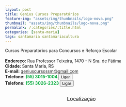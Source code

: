 ```yaml
---
layout: post
title: Genius Cursos Preparatórios
feature-img: "assets/img/thumbnails/logo-nova.png"
thumbnail: "assets/img/thumbnails/logo-nova.png"
permalink: /:categories/:title.html
categories: [santa-maria]
tags: santamaria santamariacultura
---
```

Cursos Preparatórios para Concursos e Reforço Escolar<!-- more --><br />
 <br/>
<b>Endereço: </b>Rua Professor Teixeira, 1470 - N Sra. de Fátima<br />
<b>Cidade: </b>Santa Maria, RS<br />
<b>E-mail: </b>geniuscursossm@gmail.com<br />
<b>Telefone: <span style="color: #00ab3a;">(55) 3015-1004</span> <a href="tel:5530151004"><button class="ligar">Ligar</button></a></b><br />
<b>Telefone: <span style="color: #00ab3a;">(55) 3026-2323</span> <a href="tel:5530262323"><button class="ligar">Ligar</button></a></b><br />
<br />
<style>
      #map {
        height: 400px;
        width: 100%;
       }
    </style>

<div style="font-size: larger; text-align: center;">
Localização</div>
<div id="map">
<script>
      function initMap() {
        var uluru = {lat: -29.6948768, lng: -53.8143027};
        var map = new google.maps.Map(document.getElementById('map'), {
          zoom: 17,
          center: uluru
        });
        var marker = new google.maps.Marker({
          position: uluru,
          map: map
        });
      }
    </script>
    <script async="" defer="" src="https://maps.googleapis.com/maps/api/js?key=AIzaSyDDc8SHLmOesJRaXCW0fZ2ST09W4s0ME5g&amp;callback=initMap">
    </script>
</div>

